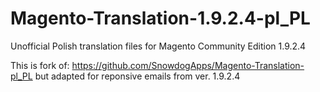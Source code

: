 # Magento-Translation-1.9.2.4-pl_PL
Unofficial Polish translation files for Magento Community Edition 1.9.2.4

This is fork of: https://github.com/SnowdogApps/Magento-Translation-pl_PL
but adapted for reponsive emails from ver. 1.9.2.4
